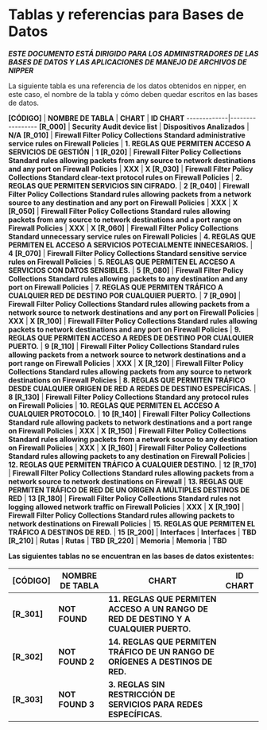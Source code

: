 # Tablas y referencias para Bases de Datos

*__ESTE DOCUMENTO ESTÁ DIRIGIDO PARA LOS ADMINISTRADORES DE LAS BASES DE DATOS Y LAS APLICACIONES DE MANEJO DE ARCHIVOS DE NIPPER__*

La siguiente tabla es una referencia de los datos obtenidos en nipper, en este caso, el nombre de la tabla y cómo deben quedar escritos en las bases de datos.

__[CÓDIGO]__ | __NOMBRE DE TABLA__ | __CHART__ | __ID CHART__
-------------|-----------------
__[R_000]__ | __Security Audit device list__ | __Dispositivos Analizados__ | __N/A__
__[R_010]__ | __Firewall Filter Policy Collections Standard administrative service rules on Firewall Policies__ | __1. REGLAS QUE PERMITEN ACCESO A SERVICIOS DE GESTIÓN__ | __1__
__[R_020]__ | __Firewall Filter Policy Collections Standard rules allowing packets from any source to network destinations and any port on Firewall Policies__ | __XXX__ | __X__
__[R_030]__ | __Firewall Filter Policy Collections Standard clear-text protocol rules on Firewall Policies__ | __2. REGLAS QUE PERMITEN SERVICIOS SIN CIFRADO.__ | __2__
__[R_040]__ | __Firewall Filter Policy Collections Standard rules allowing packets from a network source to any destination and any port on Firewall Policies__ | __XXX__ | __X__
__[R_050]__ | __Firewall Filter Policy Collections Standard rules allowing packets from any source to network destinations and a port range on Firewall Policies__ | __XXX__ | __X__
__[R_060]__ | __Firewall Filter Policy Collections Standard unnecessary service rules on Firewall Policies__ | __4. REGLAS QUE PERMITEN EL ACCESO A SERVICIOS POTECIALMENTE  INNECESARIOS.__ | __4__
__[R_070]__ | __Firewall Filter Policy Collections Standard sensitive service rules on Firewall Policies__ | __5. REGLAS QUE PERMITEN EL ACCESO A SERVICIOS  CON DATOS SENSIBLES.__ | __5__
__[R_080]__ | __Firewall Filter Policy Collections Standard rules allowing packets to any destination and any port on Firewall Policies__ | __7. REGLAS QUE PERMITEN TRÁFICO A CUALQUIER RED DE DESTINO POR CUALQUIER PUERTO.__ | __7__
__[R_090]__ | __Firewall Filter Policy Collections Standard rules allowing packets from a network source to network destinations and any port on Firewall Policies__ | __XXX__ | __X__
__[R_100]__ | __Firewall Filter Policy Collections Standard rules allowing packets to network destinations and any port on Firewall Policies__ | __9. REGLAS QUE PERMITEN ACCESO A REDES DE DESTINO POR CUALQUIER PUERTO.__ | __9__
__[R_110]__ | __Firewall Filter Policy Collections Standard rules allowing packets from a network source to network destinations and a port range on Firewall Policies__ | __XXX__ | __X__
__[R_120]__ | __Firewall Filter Policy Collections Standard rules allowing packets from any source to network destinations on Firewall Policies__ | __8. REGLAS QUE PERMITEN TRÁFICO DESDE CUALQUIER ORIGEN DE RED A REDES DE DESTINO ESPECÍFICAS.__ | __8__
__[R_130]__ | __Firewall Filter Policy Collections Standard any protocol rules on Firewall Policies__ | __10. REGLAS QUE PERMITEN EL ACCESO A CUALQUIER PROTOCOLO.__ | __10__
__[R_140]__ | __Firewall Filter Policy Collections Standard rule allowing packets to network destinations and a port range on Firewall Policies__ | __XXX__ | __X__
__[R_150]__ | __Firewall Filter Policy Collections Standard rules allowing packets from a network source to any destination on Firewall Policies__ | __XXX__ | __X__
__[R_160]__ | __Firewall Filter Policy Collections Standard rules allowing packets to any destination on Firewall Policies__ | __12. REGLAS QUE PERMITEN TRÁFICO A CUALQUIER DESTINO.__ | __12__
__[R_170]__ | __Firewall Filter Policy Collections Standard rules allowing packets from a network source to network destinations on Firewall__ | __13. REGLAS QUE PERMITEN TRÁFICO DE RED DE UN ORIGEN A MÚLTIPLES DESTINOS DE RED__ | __13__
__[R_180]__ | __Firewall Filter Policy Collections Standard rules not logging allowed network traffic on Firewall Policies__ | __XXX__ | __X__
__[R_190]__ | __Firewall Filter Policy Collections Standard rules allowing packets to network destinations on Firewall Policies__ | __15. REGLAS QUE PERMITEN EL TRÁFICO A DESTINOS DE RED.__ | __15__
__[R_200]__ | __Interfaces__ | __Interfaces__ | __TBD__
__[R_210]__ | __Rutas__ | __Rutas__ | __TBD__
__[R_220]__ | __Memoria__ | __Memoria__ | __TBD__


__Las siguientes tablas no se encuentran en las bases de datos existentes:__

__[CÓDIGO]__ | __NOMBRE DE TABLA__ | __CHART__ | __ID CHART__
-------------|---------------------|-----------|-------------
__[R_301]__ | __NOT FOUND__ | __11. REGLAS QUE PERMITEN ACCESO A UN RANGO DE RED DE DESTINO Y A CUALQUIER PUERTO.__
__[R_302]__ | __NOT FOUND 2__ | __14. REGLAS QUE PERMITEN TRÁFICO DE UN RANGO DE ORÍGENES A DESTINOS DE RED.__
__[R_303]__ | __NOT FOUND 3__ | __3. REGLAS SIN RESTRICCIÓN DE SERVICIOS PARA REDES ESPECÍFICAS.__